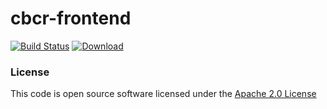 # cbcr-frontend

[![Build Status](https://travis-ci.org/hmrc/cbcr-frontend.svg)](https://travis-ci.org/hmrc/cbcr-frontend) [ ![Download](https://api.bintray.com/packages/hmrc/releases/cbcr-frontend/images/download.svg) ](https://bintray.com/hmrc/releases/cbcr-frontend/_latestVersion)


### License

This code is open source software licensed under the [Apache 2.0 License]("http://www.apache.org/licenses/LICENSE-2.0.html")
